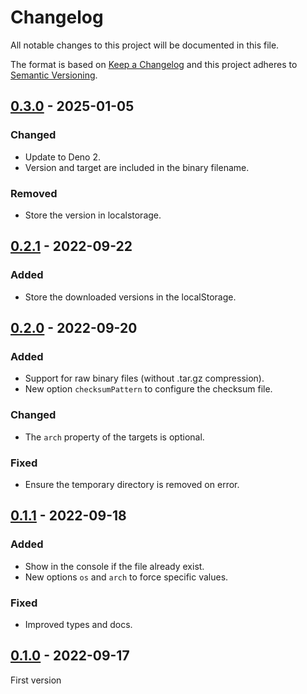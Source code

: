 <!-- deno-fmt-ignore-file -->

# Changelog
All notable changes to this project will be documented in this file.

The format is based on [Keep a Changelog](http://keepachangelog.com/)
and this project adheres to [Semantic Versioning](http://semver.org/).

## [0.3.0] - 2025-01-05
### Changed
- Update to Deno 2.
- Version and target are included in the binary filename.

### Removed
- Store the version in localstorage.

## [0.2.1] - 2022-09-22
### Added
- Store the downloaded versions in the localStorage.

## [0.2.0] - 2022-09-20
### Added
- Support for raw binary files (without .tar.gz compression).
- New option `checksumPattern` to configure the checksum file.

### Changed
- The `arch` property of the targets is optional.

### Fixed
- Ensure the temporary directory is removed on error.

## [0.1.1] - 2022-09-18
### Added
- Show in the console if the file already exist.
- New options `os` and `arch` to force specific values.

### Fixed
- Improved types and docs.

## [0.1.0] - 2022-09-17
First version

[0.3.0]: https://github.com/oscarotero/dbin/compare/v0.2.1...v0.3.0
[0.2.1]: https://github.com/oscarotero/dbin/compare/v0.2.0...v0.2.1
[0.2.0]: https://github.com/oscarotero/dbin/compare/v0.1.1...v0.2.0
[0.1.1]: https://github.com/oscarotero/dbin/compare/v0.1.0...v0.1.1
[0.1.0]: https://github.com/oscarotero/dbin/releases/tag/v0.1.0
